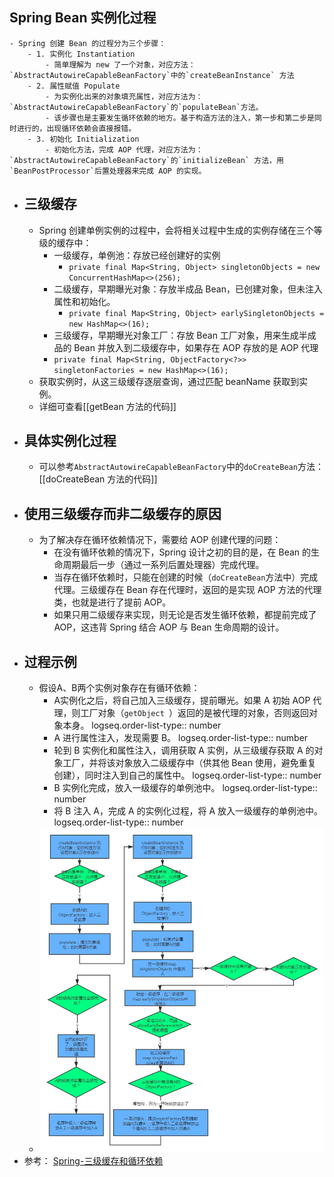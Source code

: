 ## Spring Bean 实例化过程
	- Spring 创建 Bean 的过程分为三个步骤：
		- 1. 实例化 Instantiation
			- 简单理解为 new 了一个对象，对应方法：`AbstractAutowireCapableBeanFactory`中的`createBeanInstance` 方法
		- 2. 属性赋值 Populate
			- 为实例化出来的对象填充属性，对应方法为：`AbstractAutowireCapableBeanFactory`的`populateBean`方法。
			- 该步骤也是主要发生循环依赖的地方。基于构造方法的注入，第一步和第二步是同时进行的，出现循环依赖会直接报错。
		- 3. 初始化 Initialization
			- 初始化方法，完成 AOP 代理，对应方法为：`AbstractAutowireCapableBeanFactory`的`initializeBean` 方法，用`BeanPostProcessor`后置处理器来完成 AOP 的实现。
- ## 三级缓存
	- Spring 创建单例实例的过程中，会将相关过程中生成的实例存储在三个等级的缓存中：
		- 一级缓存，单例池：存放已经创建好的实例
			- `private final Map<String, Object> singletonObjects = new ConcurrentHashMap<>(256);`
		- 二级缓存，早期曝光对象：存放半成品 Bean，已创建对象，但未注入属性和初始化。
			- `private final Map<String, Object> earlySingletonObjects = new HashMap<>(16);`
		- 三级缓存，早期曝光对象工厂：存放 Bean 工厂对象，用来生成半成品的 Bean 并放入到二级缓存中，如果存在 AOP 存放的是 AOP 代理
		- `private final Map<String, ObjectFactory<?>> singletonFactories = new HashMap<>(16);`
	- 获取实例时，从这三级缓存逐层查询，通过匹配 beanName 获取到实例。
	- 详细可查看[[getBean 方法的代码]]
- ## 具体实例化过程
	- 可以参考`AbstractAutowireCapableBeanFactory`中的`doCreateBean`方法：[[doCreateBean 方法的代码]]
- ## 使用三级缓存而非二级缓存的原因
	- 为了解决存在循环依赖情况下，需要给 AOP 创建代理的问题：
		- 在没有循环依赖的情况下，Spring 设计之初的目的是，在 Bean 的生命周期最后一步（通过一系列后置处理器）完成代理。
		- 当存在循环依赖时，只能在创建的时候（`doCreateBean`方法中）完成代理。三级缓存在 Bean 存在代理时，返回的是实现 AOP 方法的代理类，也就是进行了提前 AOP。
		- 如果只用二级缓存来实现，则无论是否发生循环依赖，都提前完成了 AOP，这违背 Spring 结合 AOP 与 Bean 生命周期的设计。
- ## 过程示例
	- 假设A、B两个实例对象存在有循环依赖：
		- A实例化之后，将自己加入三级缓存，提前曝光。如果 A 初始 AOP 代理，则工厂对象（`getObject `）返回的是被代理的对象，否则返回对象本身。
		  logseq.order-list-type:: number
		- A 进行属性注入，发现需要 B。
		  logseq.order-list-type:: number
		- 轮到 B 实例化和属性注入，调用获取 A 实例，从三级缓存获取 A 的对象工厂，并将该对象放入二级缓存中（供其他 Bean 使用，避免重复创建），同时注入到自己的属性中。
		  logseq.order-list-type:: number
		- B 实例化完成，放入一级缓存的单例池中。
		  logseq.order-list-type:: number
		- 将 B 注入 A，完成 A 的实例化过程，将 A 放入一级缓存的单例池中。
		  logseq.order-list-type:: number
	- ![2523115753-5f3f5e49efd42.webp](../assets/2523115753-5f3f5e49efd42_1713929702429_0.webp)
- 参考： [Spring-三级缓存和循环依赖](https://segmentfault.com/a/1190000023712597)